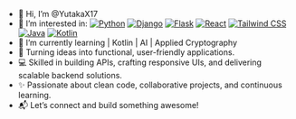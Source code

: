 - 👋 Hi, I’m @YutakaX17
- 👀 I’m interested in:
  [![Python](https://img.shields.io/badge/-Python-blue?logo=python&logoColor=white)](https://www.python.org/) [![Django](https://img.shields.io/badge/-Django-green?logo=django&logoColor=white)](https://www.djangoproject.com/) [![Flask](https://img.shields.io/badge/-Flask-black?logo=flask&logoColor=white)](https://flask.palletsprojects.com/) [![React](https://img.shields.io/badge/-React-blue?logo=react&logoColor=white)](https://reactjs.org/) [![Tailwind CSS](https://img.shields.io/badge/-TailwindCSS-06B6D4?logo=tailwindcss&logoColor=white)](https://tailwindcss.com/) [![Java](https://img.shields.io/badge/-Java-orange?logo=java&logoColor=white)](https://www.java.com/) [![Kotlin](https://img.shields.io/badge/-Kotlin-purple?logo=kotlin&logoColor=white)](https://kotlinlang.org/)
- 🌱 I’m currently learning | Kotlin | AI | Applied Cryptography
- 🚀 Turning ideas into functional, user-friendly applications.
- 💻 Skilled in building APIs, crafting responsive UIs, and delivering scalable backend solutions.
- ✨ Passionate about clean code, collaborative projects, and continuous learning.
- 📬 Let’s connect and build something awesome!

<!---
YutakaX17/YutakaX17 is a ✨ special ✨ repository because its `README.md` (this file) appears on your GitHub profile.
You can click the Preview link to take a look at your changes.
--->
